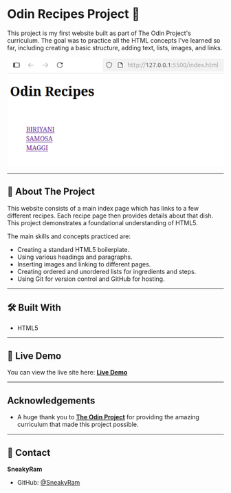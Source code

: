 # Odin Recipes Project 🍳

This project is my first website built as part of The Odin Project's curriculum. The goal was to practice all the HTML concepts I've learned so far, including creating a basic structure, adding text, lists, images, and links.

![Odin Recipes Project Screenshot](./images/project-screenshot.png)


---

## 📖 About The Project

This website consists of a main index page which has links to a few different recipes. Each recipe page then provides details about that dish. This project demonstrates a foundational understanding of HTML5.

The main skills and concepts practiced are:
* Creating a standard HTML5 boilerplate.
* Using various headings and paragraphs.
* Inserting images and linking to different pages.
* Creating ordered and unordered lists for ingredients and steps.
* Using Git for version control and GitHub for hosting.

---

## 🛠️ Built With

* HTML5

---

## 🚀 Live Demo

You can view the live site here:
**[Live Demo](https://sneakyram.github.io/odin-recipes/)**

---

##  Acknowledgements

* A huge thank you to **[The Odin Project](https://www.theodinproject.com/)** for providing the amazing curriculum that made this project possible.

---

## 👤 Contact

**SneakyRam**
* GitHub: [@SneakyRam](https://github.com/SneakyRam)